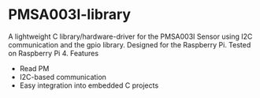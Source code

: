 # PMSA003I-library
A lightweight C library/hardware-driver for the PMSA003I Sensor using I2C communication and the gpio library. Designed for the Raspberry Pi. Tested on Raspberry Pi 4.
Features

- Read PM
- I2C-based communication
- Easy integration into embedded C projects
